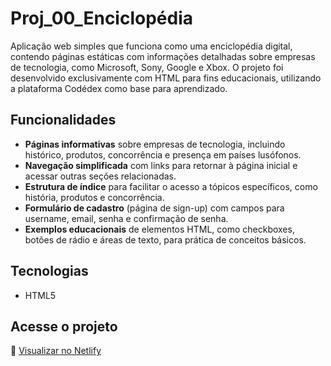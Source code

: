 # Proj_00_Enciclopédia

Aplicação web simples que funciona como uma enciclopédia digital, contendo páginas estáticas com informações detalhadas sobre empresas de tecnologia, como Microsoft, Sony, Google e Xbox. O projeto foi desenvolvido exclusivamente com HTML para fins educacionais, utilizando a plataforma Codédex como base para aprendizado.

## Funcionalidades

- **Páginas informativas** sobre empresas de tecnologia, incluindo histórico, produtos, concorrência e presença em países lusófonos.
- **Navegação simplificada** com links para retornar à página inicial e acessar outras seções relacionadas.
- **Estrutura de índice** para facilitar o acesso a tópicos específicos, como história, produtos e concorrência.
- **Formulário de cadastro** (página de sign-up) com campos para username, email, senha e confirmação de senha.
- **Exemplos educacionais** de elementos HTML, como checkboxes, botões de rádio e áreas de texto, para prática de conceitos básicos.

## Tecnologias

- HTML5

## Acesse o projeto

🔗 [Visualizar no Netlify](https://primeira-enciclopedia.netlify.app/)